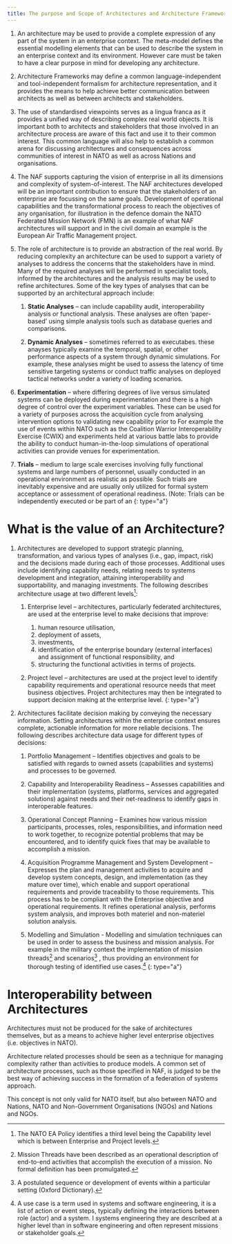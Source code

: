 ```yaml
---
title: The purpose and Scope of Architectures and Architecture Frameworks
---
```


1. An architecture may be used to provide a complete expression of any part of
   the system in an enterprise context. The meta-model defines the essential
   modelling elements that can be used to describe the system in an enterprise
   context and its environment. However care must be taken to have a clear
   purpose in mind for developing any architecture.

2. Architecture Frameworks may define a common language-independent and
   tool-independent formalism for architecture representation, and it provides the
   means to help achieve better communication between architects as well as
   between architects and stakeholders.

3. The use of standardised viewpoints serves as a lingua franca as it provides a
   unified way of describing complex real world objects. It is important both to
   architects and stakeholders that those involved in an architecture process are
   aware of this fact and use it to their common interest. This common language
   will also help to establish a common arena for discussing architectures and
   consequences across communities of interest in NATO as well as across
   Nations and organisations.

4. The NAF supports capturing the vision of enterprise in all its dimensions and
   complexity of system-of-interest. The NAF architectures developed will be an
   important contribution to ensure that the stakeholders of an enterprise are
   focussing on the same goals. Development of operational capabilities and the
   transformational process to reach the objectives of any organisation, for
   illustration in the defence domain the NATO Federated Mission Network
   (FMN) is an example of what NAF architectures will support and in the civil
   domain an example is the European Air Traffic Management project.

5. The role of architecture is to provide an abstraction of the real world. By
   reducing complexity an architecture can be used to support a variety of
   analyses to address the concerns that the stakeholders have in mind. Many of
   the required analyses will be performed in specialist tools, informed by the
   architectures and the analysis results may be used to refine architectures.
   Some of the key types of analyses that can be supported by an architectural
   approach include:

   1. **Static Analyses** – can include capability audit, interoperability analysis
      or functional analysis. These analyses are often ‘paper-based’ using
      simple analysis tools such as database queries and comparisons.

   2. **Dynamic Analyses** – sometimes referred to as executabes.
      these anayses typically examine the temporal, spatial, or other
      performance aspects of a system through dynamic simulations. For
      example, these analyses might be used to assess the latency of time
      sensitive targeting systems or conduct traffic analyses on deployed
      tactical networks under a variety of loading scenarios.

  3. **Experimentation** – where differing degrees of live versus simulated  
      systems can be deployed during experimentation and there is a high
      degree of control over the experiment variables. These can be used for
      a variety of purposes across the acquisition cycle from analysing
      intervention options to validating new capability prior to  For
      example the use of events within NATO such as the Coalition Warrior
      Interoperability Exercise (CWIX) and experiments held at various battle
      labs to provide the ability to conduct human-in-the-loop simulations of
      operational activities can provide venues for experimentation.

   4. **Trials** – medium to large scale exercises involving fully functional
      systems and large numbers of personnel, usually conducted in an
      operational environment as realistic as possible. Such trials are
      inevitably expensive and are usually only utilized for formal system
      acceptance or assessment of operational readiness. (Note: Trials can
      be independently executed or be part of an
   {: type="a"}

# What is the value of an Architecture?

1. Architectures are developed to support strategic planning, transformation, and
   various types of analyses (i.e., gap, impact, risk) and the decisions made during each
   of those processes. Additional uses include identifying capability needs, relating
   needs to systems development and integration, attaining interoperability and
   supportability, and managing investments. The following describes architecture
   usage at two different levels[^value]:

   1. Enterprise level – architectures, particularly federated architectures, are
      used at the enterprise level to make decisions that improve:
      1. human resource utilisation,
      2. deployment of assets,
      3. investments,
      4. identification of the enterprise boundary (external interfaces) and
         assignment of functional responsibility, and
      5. structuring the functional activities in terms of projects.

   2. Project level – architectures are used at the project level to identify
      capability requirements and operational resource needs that meet
      business objectives. Project architectures may then be integrated to
      support decision making at the enterprise level.
  {: type="a"}

2.  Architectures facilitate decision making by conveying the necessary
    information. Setting architectures within the enterprise context ensures complete,
    actionable information for more reliable decisions. The following describes
    architecture data usage for different types of decisions:

    1. Portfolio Management – Identifies objectives and goals to be satisfied
       with regards to owned assets (capabilities and systems) and processes
       to be governed.

    2. Capability and Interoperability Readiness – Assesses capabilities and
       their implementation (systems, platforms, services and aggregated
       solutions) against needs and their net-readiness to identify gaps in
       interoperable features.

    3. Operational Concept Planning – Examines how various mission
       participants, processes, roles, responsibilities, and information need to
       work together, to recognize potential problems that may be
       encountered, and to identify quick fixes that may be available to
       accomplish a mission.

    4. Acquisition Programme Management and System Development –
       Expresses the plan and management activities to acquire and develop
       system concepts, design, and implementation (as they mature over
       time), which enable and support operational requirements and provide
       traceability to those requirements. This process has to be compliant
       with the Enterprise objective and operational requirements. It refines
       operational analysis, performs system analysis, and improves both
       materiel and non-materiel solution analysis.

    5. Modelling and Simulation - Modelling and simulation techniques can be
       used in order to assess the business and mission analysis. For
       example in the military context the implementation of mission threads[^missionthreads]
       and scenarios[^scenario] , thus providing an environment for thorough testing of
       identified use cases.[^usecase]
    {: type="a"}

[^value]: The NATO EA Policy identifies a third level being the Capability level which is between Enterprise
and Project levels.

[^missionthreads]:  Mission Threads have been described as an operational description of end-to-end activities that
accomplish the execution of a mission. No formal definition has been promulgated.

[^scenario]: A postulated sequence or development of events within a particular setting (Oxford Dictionary).

[^usecase]: A use case is a term used in systems and software engineering, it is a list of action or event steps,
typically defining the interactions between role (actor) and a system. I systems engineering they are
described at a higher level than in software engineering and often represent missions or stakeholder
goals.


# Interoperability between Architectures

Architectures must not be produced for the sake of architectures themselves, but as a means to achieve higher level enterprise objectives (i.e. objectives in NATO).

Architecture related processes should be seen as a technique for managing complexity rather than activities to produce models. A common set of architecture processes, such as those specified in NAF, is judged to be the best way of achieving success in the formation of a federation of systems approach.

This concept is not only valid for NATO itself, but also between NATO and Nations, NATO and Non-Government Organisations (NGOs) and Nations and NGOs.
